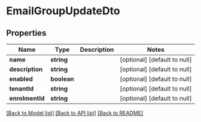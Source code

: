 # EmailGroupUpdateDto

## Properties
Name | Type | Description | Notes
------------ | ------------- | ------------- | -------------
**name** | **string** |  | [optional] [default to null]
**description** | **string** |  | [optional] [default to null]
**enabled** | **boolean** |  | [optional] [default to null]
**tenantId** | **string** |  | [optional] [default to null]
**enrolmentId** | **string** |  | [optional] [default to null]

[[Back to Model list]](../README.md#documentation-for-models) [[Back to API list]](../README.md#documentation-for-api-endpoints) [[Back to README]](../README.md)


